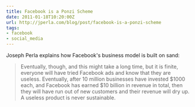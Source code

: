 ```yaml
---
title: Facebook is a Ponzi Scheme
date: 2011-01-18T10:20:00Z
url: http://jperla.com/blog/post/facebook-is-a-ponzi-scheme
tags:
- facebook
- social_media
---
```

Joseph Perla explains how Facebook's business model is built on sand:

> Eventually, though, and this might take a long time, but it is finite, everyone will have tried Facebook ads and know that they are useless. Eventually, after 10 million businesses have invested $1000 each, and Facebook has earned $10 billion in revenue in total, then they will have run out of new customers and their revenue will dry up. A useless product is never sustainable.
